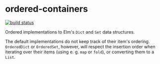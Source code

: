 # ordered-containers

[![build status](https://travis-ci.org/Y0hy0h/ordered-containers.svg?branch=master)](https://travis-ci.org/Y0hy0h/ordered-containers)

Ordered implementations to Elm's `Dict` and `Set` data structures.

The default implementations do not keep track of their item's ordering. `OrderedDict` or `OrderedSet`, however, will respect the insertion order when iterating over their items (using e. g. `map` or `fold`), or converting them to a `List`.
